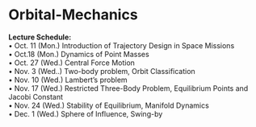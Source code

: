 # Orbital-Mechanics

**Lecture Schedule:** <br />
• Oct. 11 (Mon.) Introduction of Trajectory Design in Space Missions <br />
• Oct.18 (Mon.) Dynamics of Point Masses <br />
• Oct. 27 (Wed.) Central Force Motion <br />
• Nov. 3 (Wed..) Two-body problem, Orbit Classification <br />
• Nov. 10 (Wed.) Lambert’s problem <br />
• Nov. 17 (Wed.) Restricted Three-Body Problem, Equilibrium Points and Jacobi Constant <br />
• Nov. 24 (Wed.) Stability of Equilibrium, Manifold Dynamics <br />
• Dec. 1 (Wed.) Sphere of Influence, Swing-by <br />
